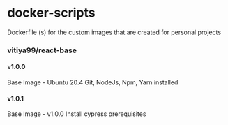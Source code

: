 # docker-scripts
Dockerfile (s) for the custom images that are created for personal projects

### vitiya99/react-base

#### v1.0.0
Base Image - Ubuntu 20.4
Git, NodeJs, Npm, Yarn installed

#### v1.0.1
Base Image - v1.0.0
Install cypress prerequisites
